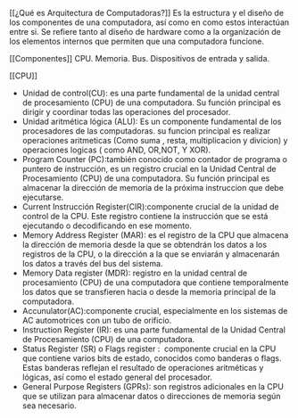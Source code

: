 [[¿Qué es Arquitectura de Computadoras?]]
Es la estructura y el diseño de los componentes de una computadora, así como en como estos interactúan entre si. Se refiere tanto al diseño de hardware como a la organización de los elementos internos que permiten que una computadora funcione.

[[Componentes]]
CPU.
Memoria.
Bus.
Dispositivos de entrada y salida.

[[CPU]]
+ Unidad de control(CU): es una parte fundamental de la unidad central de procesamiento (CPU) de una computadora. Su función principal es dirigir y coordinar todas las operaciones del procesador.
+ Unidad aritmética lógica (ALU): Es un componente fundamental de los procesadores de las computadoras. su funcion principal es realizar operaciones aritmeticas (Como suma , resta, multiplicacion y divicion) y operaciones logicas ( como AND, OR,NOT, Y XOR).
+ Program Counter (PC):también conocido como contador de programa o puntero de instrucción, es un registro crucial en la Unidad Central de Procesamiento (CPU) de una computadora. Su función principal es almacenar la dirección de memoria de la próxima instruccion que debe ejecutarse. 
+ Current Instrucción Register(CIR):componente crucial de la unidad de control de la CPU. Este registro contiene la instrucción que se está ejecutando o decodificando en ese momento.
+ Memory Address Register (MAR): es el registro de la CPU que almacena la dirección de memoria desde la que se obtendrán los datos a los registros de la CPU, o la dirección a la que se enviarán y almacenarán los datos a través del bus del sistema.
+ Memory Data register (MDR):  registro en la unidad central de procesamiento (CPU) de una computadora que contiene temporalmente los datos que se transfieren hacia o desde la memoria principal de la computadora.
+ Accunulator(AC):componente crucial, especialmente en los sistemas de AC automotrices con un tubo de orificio.
+ Instruction Register (IR): es una parte fundamental de la Unidad Central de Procesamiento (CPU) de una computadora.
+ Status Register (SR) o Flags register :  componente crucial en la CPU que contiene varios bits de estado, conocidos como banderas o flags. Estas banderas reflejan el resultado de operaciones aritméticas y lógicas, así como el estado general del procesador.
+ General Purpose Registers (GPRs): son registros adicionales en la CPU que se utilizan para almacenar datos o direcciones de memoria según sea necesario.


